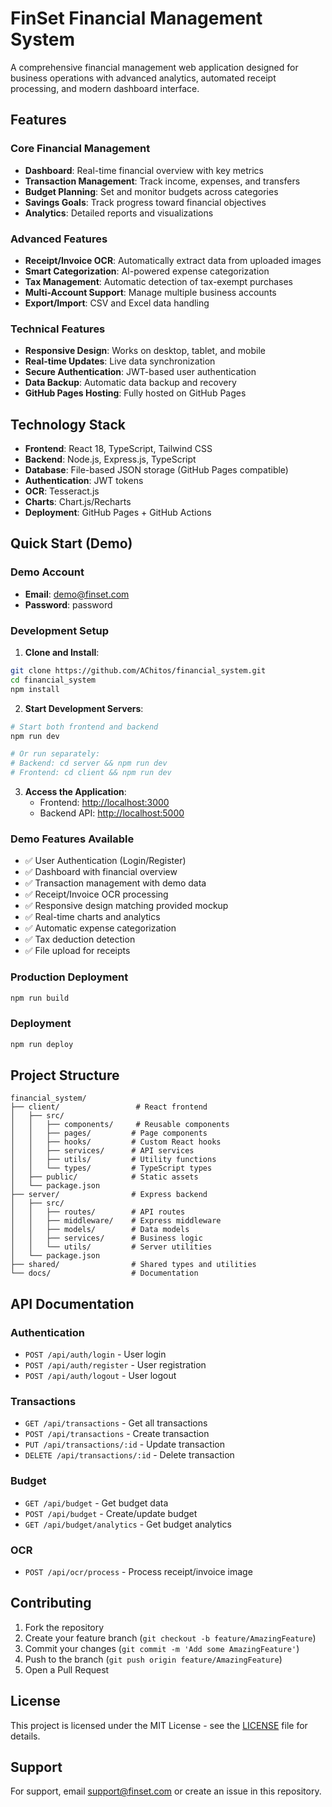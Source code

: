 # FinSet Financial Management System

A comprehensive financial management web application designed for business operations with advanced analytics, automated receipt processing, and modern dashboard interface.

## Features

### Core Financial Management
- **Dashboard**: Real-time financial overview with key metrics
- **Transaction Management**: Track income, expenses, and transfers
- **Budget Planning**: Set and monitor budgets across categories
- **Savings Goals**: Track progress toward financial objectives
- **Analytics**: Detailed reports and visualizations

### Advanced Features
- **Receipt/Invoice OCR**: Automatically extract data from uploaded images
- **Smart Categorization**: AI-powered expense categorization
- **Tax Management**: Automatic detection of tax-exempt purchases
- **Multi-Account Support**: Manage multiple business accounts
- **Export/Import**: CSV and Excel data handling

### Technical Features
- **Responsive Design**: Works on desktop, tablet, and mobile
- **Real-time Updates**: Live data synchronization
- **Secure Authentication**: JWT-based user authentication
- **Data Backup**: Automatic data backup and recovery
- **GitHub Pages Hosting**: Fully hosted on GitHub Pages

## Technology Stack

- **Frontend**: React 18, TypeScript, Tailwind CSS
- **Backend**: Node.js, Express.js, TypeScript
- **Database**: File-based JSON storage (GitHub Pages compatible)
- **Authentication**: JWT tokens
- **OCR**: Tesseract.js
- **Charts**: Chart.js/Recharts
- **Deployment**: GitHub Pages + GitHub Actions

## Quick Start (Demo)

### Demo Account
- **Email**: demo@finset.com
- **Password**: password

### Development Setup

1. **Clone and Install**:
```bash
git clone https://github.com/AChitos/financial_system.git
cd financial_system
npm install
```

2. **Start Development Servers**:
```bash
# Start both frontend and backend
npm run dev

# Or run separately:
# Backend: cd server && npm run dev
# Frontend: cd client && npm run dev
```

3. **Access the Application**:
   - Frontend: [http://localhost:3000](http://localhost:3000)
   - Backend API: [http://localhost:5000](http://localhost:5000)

### Demo Features Available
- ✅ User Authentication (Login/Register)
- ✅ Dashboard with financial overview
- ✅ Transaction management with demo data
- ✅ Receipt/Invoice OCR processing
- ✅ Responsive design matching provided mockup
- ✅ Real-time charts and analytics
- ✅ Automatic expense categorization
- ✅ Tax deduction detection
- ✅ File upload for receipts

### Production Deployment

```bash
npm run build
```

### Deployment

```bash
npm run deploy
```

## Project Structure

```
financial_system/
├── client/                 # React frontend
│   ├── src/
│   │   ├── components/     # Reusable components
│   │   ├── pages/         # Page components
│   │   ├── hooks/         # Custom React hooks
│   │   ├── services/      # API services
│   │   ├── utils/         # Utility functions
│   │   └── types/         # TypeScript types
│   ├── public/            # Static assets
│   └── package.json
├── server/                # Express backend
│   ├── src/
│   │   ├── routes/        # API routes
│   │   ├── middleware/    # Express middleware
│   │   ├── models/        # Data models
│   │   ├── services/      # Business logic
│   │   └── utils/         # Server utilities
│   └── package.json
├── shared/                # Shared types and utilities
└── docs/                  # Documentation
```

## API Documentation

### Authentication
- `POST /api/auth/login` - User login
- `POST /api/auth/register` - User registration
- `POST /api/auth/logout` - User logout

### Transactions
- `GET /api/transactions` - Get all transactions
- `POST /api/transactions` - Create transaction
- `PUT /api/transactions/:id` - Update transaction
- `DELETE /api/transactions/:id` - Delete transaction

### Budget
- `GET /api/budget` - Get budget data
- `POST /api/budget` - Create/update budget
- `GET /api/budget/analytics` - Get budget analytics

### OCR
- `POST /api/ocr/process` - Process receipt/invoice image

## Contributing

1. Fork the repository
2. Create your feature branch (`git checkout -b feature/AmazingFeature`)
3. Commit your changes (`git commit -m 'Add some AmazingFeature'`)
4. Push to the branch (`git push origin feature/AmazingFeature`)
5. Open a Pull Request

## License

This project is licensed under the MIT License - see the [LICENSE](LICENSE) file for details.

## Support

For support, email support@finset.com or create an issue in this repository.